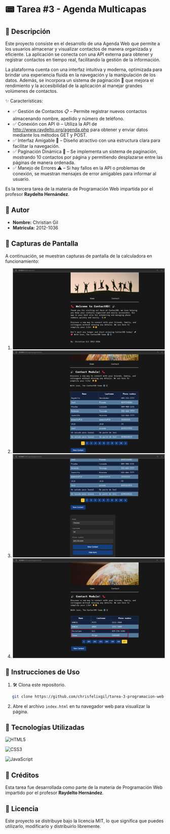 # 📟 Tarea #3 - Agenda Multicapas

## 📝 Descripción
Este proyecto consiste en el desarrollo de una Agenda Web que permite a los usuarios almacenar y visualizar contactos de manera organizada y eficiente. La aplicación se conecta con una API externa para obtener y registrar contactos en tiempo real, facilitando la gestión de la información.

La plataforma cuenta con una interfaz intuitiva y moderna, optimizada para brindar una experiencia fluida en la navegación y la manipulación de los datos. Además, se incorpora un sistema de paginación 📄 que mejora el rendimiento y la accesibilidad de la aplicación al manejar grandes volúmenes de contactos.

✨ Características:
- ✅ Gestión de Contactos 📋 – Permite registrar nuevos contactos almacenando nombre, apellido y número de teléfono.
- ✅ Conexión con API 🌐 – Utiliza la API de http://www.raydelto.org/agenda.php para obtener y enviar datos mediante los métodos GET y POST.
- ✅ Interfaz Amigable 🎨 – Diseño atractivo con una estructura clara para facilitar la navegación.
- ✅ Paginación Dinámica 🔄 – Se implementa un sistema de paginación, mostrando 10 contactos por página y permitiendo desplazarse entre las páginas de manera ordenada.
- ✅ Manejo de Errores ⚠️ – Si hay fallos en la API o problemas de conexión, se muestran mensajes de error amigables para informar al usuario.

Es la tercera tarea de la materia de Programación Web impartida por el profesor **Raydelto Hernández**.

## 👤 Autor
- **Nombre:** Christian Gil
- **Matrícula:** 2012-1036

## 📸 Capturas de Pantalla
A continuación, se muestran capturas de pantalla de la calculadora en funcionamiento:

1. ![Captura 1](/img/web1.png)
2. ![Captura 2](/img/web2.png)
3. ![Captura 3](/img/web3.png)
4. ![Captura 4](/img/web4.png)

## 🚀 Instrucciones de Uso
1. 🛠️ Clona este repositorio.
```bash
   git clone https://github.com/chrisfelixgil/tarea-3-programacion-web.git
   ```
2. Abre el archivo `index.html` en tu navegador web para visualizar la página.

## 🚀 Tecnologías Utilizadas
![HTML5](https://img.shields.io/badge/HTML5-E34F26?style=for-the-badge&logo=html5&logoColor=white)

![CSS3](https://img.shields.io/badge/CSS3-1572B6?style=for-the-badge&logo=css3&logoColor=white)

![JavaScript](https://img.shields.io/badge/JavaScript-F7DF1E?style=for-the-badge&logo=javascript&logoColor=black)

## 🙏 Créditos
Esta tarea fue desarrollada como parte de la materia de Programación Web impartido por el profesor **Raydelto Hernández**.

## 📄 Licencia
Este proyecto se distribuye bajo la licencia MIT, lo que significa que puedes utilizarlo, modificarlo y distribuirlo libremente.


